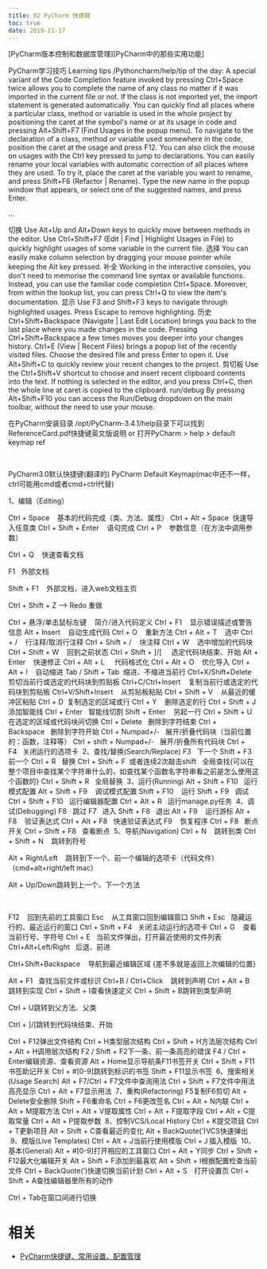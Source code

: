 ```yaml
---
title: 02 PyCharm 快捷键
toc: true
date: 2019-11-17
---
```


[PyCharm版本控制和数据库管理][PyCharm中的那些实用功能]

PyCharm学习技巧 Learning tips
/Pythoncharm/help/tip of the day:
A special variant of the Code Completion feature invoked by pressing Ctrl+Space twice allows you to complete the name of any class no matter if it was imported in the current file or not. If the class is not imported yet, the import statement is generated automatically.
You can quickly find all places where a particular class, method or variable is used in the whole project by positioning the caret at the symbol's name or at its usage in code and pressing Alt+Shift+F7 (Find Usages in the popup menu).
To navigate to the declaration of a class, method or variable used somewhere in the code, position the caret at the usage and press F12. You can also click the mouse on usages with the Ctrl key pressed to jump to declarations.
You can easily rename your local variables with automatic correction of all places where they are used.
To try it, place the caret at the variable you want to rename, and press Shift+F6 (Refactor | Rename). Type the new name in the popup window that appears, or select one of the suggested names, and press Enter.

...

切换
Use Alt+Up and Alt+Down keys to quickly move between methods in the editor.
Use Ctrl+Shift+F7 (Edit | Find | Highlight Usages in File) to quickly highlight usages of some variable in the current file.
选择
You can easily make column selection by dragging your mouse pointer while keeping the Alt key pressed.
补全
Working in the interactive consoles, you don't need to memorise the command line syntax or available functions. Instead, you can use the familiar code completion Ctrl+Space. Moreover, from within the lookup list, you can press Ctrl+Q to view the item's documentation.
显示
Use F3 and Shift+F3 keys to navigate through highlighted usages.
Press Escape to remove highlighting.
历史
Ctrl+Shift+Backspace (Navigate | Last Edit Location) brings you back to the last place where you made changes in the code.
Pressing Ctrl+Shift+Backspace a few times moves you deeper into your changes history.
Ctrl+E (View | Recent Files) brings a popup list of the recently visited files. Choose the desired file and press Enter to open it.
Use Alt+Shift+C to quickly review your recent changes to the project.
剪切板
Use the Ctrl+Shift+V shortcut to choose and insert recent clipboard contents into the text.
If nothing is selected in the editor, and you press Ctrl+C, then the whole line at caret is copied to the clipboard.
run/debug
By pressing Alt+Shift+F10 you can access the Run/Debug dropdown on the main toolbar, without the need to use your mouse.

在PyCharm安装目录 /opt/PyCharm-3.4.1/help目录下可以找到ReferenceCard.pdf快捷键英文版说明 or 打开PyCharm > help > default keymap ref

 

PyCharm3.0默认快捷键(翻译的)
PyCharm Default Keymap(mac中还不一样，ctrl可能用cmd或者cmd+ctrl代替)

1、编辑（Editing）

Ctrl + Space    基本的代码完成（类、方法、属性）
Ctrl + Alt + Space  快速导入任意类
Ctrl + Shift + Enter    语句完成
Ctrl + P    参数信息（在方法中调用参数）

Ctrl + Q    快速查看文档

F1   外部文档

Shift + F1    外部文档，进入web文档主页

Ctrl + Shift + Z --> Redo 重做

Ctrl + 悬浮/单击鼠标左键    简介/进入代码定义
Ctrl + F1    显示错误描述或警告信息
Alt + Insert    自动生成代码
Ctrl + O    重新方法
Ctrl + Alt + T    选中
Ctrl + /    行注释/取消行注释
Ctrl + Shift + /    块注释
Ctrl + W    选中增加的代码块
Ctrl + Shift + W    回到之前状态
Ctrl + Shift + ]/[     选定代码块结束、开始
Alt + Enter    快速修正
Ctrl + Alt + L     代码格式化
Ctrl + Alt + O    优化导入
Ctrl + Alt + I    自动缩进
Tab / Shift + Tab  缩进、不缩进当前行
Ctrl+X/Shift+Delete    剪切当前行或选定的代码块到剪贴板
Ctrl+C/Ctrl+Insert    复制当前行或选定的代码块到剪贴板
Ctrl+V/Shift+Insert    从剪贴板粘贴
Ctrl + Shift + V    从最近的缓冲区粘贴
Ctrl + D  复制选定的区域或行
Ctrl + Y    删除选定的行
Ctrl + Shift + J  添加智能线
Ctrl + Enter   智能线切割
Shift + Enter    另起一行
Ctrl + Shift + U  在选定的区域或代码块间切换
Ctrl + Delete   删除到字符结束
Ctrl + Backspace   删除到字符开始
Ctrl + Numpad+/-   展开/折叠代码块（当前位置的：函数，注释等）
Ctrl + shift + Numpad+/-   展开/折叠所有代码块
Ctrl + F4   关闭运行的选项卡
 2、查找/替换(Search/Replace)
F3   下一个
Shift + F3   前一个
Ctrl + R   替换
Ctrl + Shift + F  或者连续2次敲击shift   全局查找{可以在整个项目中查找某个字符串什么的，如查找某个函数名字符串看之前是怎么使用这个函数的}
Ctrl + Shift + R   全局替换
 3、运行(Running)
Alt + Shift + F10   运行模式配置
Alt + Shift + F9    调试模式配置
Shift + F10    运行
Shift + F9   调试
Ctrl + Shift + F10   运行编辑器配置
Ctrl + Alt + R   运行manage.py任务
 4、调试(Debugging)
F8   跳过
F7   进入
Shift + F8   退出
Alt + F9    运行游标
Alt + F8    验证表达式
Ctrl + Alt + F8   快速验证表达式
F9    恢复程序
Ctrl + F8   断点开关
Ctrl + Shift + F8   查看断点
 5、导航(Navigation)
Ctrl + N    跳转到类
Ctrl + Shift + N    跳转到符号

Alt + Right/Left    跳转到下一个、前一个编辑的选项卡（代码文件）（cmd+alt+right/left mac）

Alt + Up/Down跳转到上一个、下一个方法

 

F12    回到先前的工具窗口
Esc    从工具窗口回到编辑窗口
Shift + Esc   隐藏运行的、最近运行的窗口
Ctrl + Shift + F4   关闭主动运行的选项卡
Ctrl + G    查看当前行号、字符号
Ctrl + E   当前文件弹出，打开最近使用的文件列表
Ctrl+Alt+Left/Right   后退、前进

Ctrl+Shift+Backspace    导航到最近编辑区域 {差不多就是返回上次编辑的位置}

Alt + F1   查找当前文件或标识
Ctrl+B / Ctrl+Click    跳转到声明
Ctrl + Alt + B    跳转到实现
Ctrl + Shift + I查看快速定义
Ctrl + Shift + B跳转到类型声明

Ctrl + U跳转到父方法、父类

Ctrl + ]/[跳转到代码块结束、开始

Ctrl + F12弹出文件结构
Ctrl + H类型层次结构
Ctrl + Shift + H方法层次结构
Ctrl + Alt + H调用层次结构
F2 / Shift + F2下一条、前一条高亮的错误
F4 / Ctrl + Enter编辑资源、查看资源
Alt + Home显示导航条F11书签开关
Ctrl + Shift + F11书签助记开关
Ctrl + #[0-9]跳转到标识的书签
Shift + F11显示书签
 6、搜索相关(Usage Search)
Alt + F7/Ctrl + F7文件中查询用法
Ctrl + Shift + F7文件中用法高亮显示
Ctrl + Alt + F7显示用法
 7、重构(Refactoring)
F5复制F6剪切
Alt + Delete安全删除
Shift + F6重命名
Ctrl + F6更改签名
Ctrl + Alt + N内联
Ctrl + Alt + M提取方法
Ctrl + Alt + V提取属性
Ctrl + Alt + F提取字段
Ctrl + Alt + C提取常量
Ctrl + Alt + P提取参数
 8、控制VCS/Local History
Ctrl + K提交项目
Ctrl + T更新项目
Alt + Shift + C查看最近的变化
Alt + BackQuote(’)VCS快速弹出
 9、模版(Live Templates)
Ctrl + Alt + J当前行使用模版
Ctrl +Ｊ插入模版
 10、基本(General)
Alt + #[0-9]打开相应的工具窗口
Ctrl + Alt + Y同步
Ctrl + Shift + F12最大化编辑开关
Alt + Shift + F添加到最喜欢
Alt + Shift + I根据配置检查当前文件
Ctrl + BackQuote(’)快速切换当前计划
Ctrl + Alt + S　打开设置页
Ctrl + Shift + A查找编辑器里所有的动作

Ctrl + Tab在窗口间进行切换



# 相关

- [PyCharm快捷键、常用设置、配置管理](https://blog.csdn.net/pipisorry/article/details/39909057)
